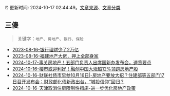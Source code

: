 :alarm_clock: 更新时间: 2024-10-17 02:44:49。[文章来源](/README.md)、[文章分类](/TAGS.md)

## 三傻


> 关键字：`地产`、`房地产`、`银行`、`保险`



- [2023-08-16-银行理财少了2万亿](https://www.aicaijing.com.cn/article/18565) 
- [2023-08-16-福建地产大佬，押上全部身家](https://www.aicaijing.com.cn/article/18567) 
- [2024-10-17-事关房地产！五部门负责人出席国新办发布会，速览要点](https://www.cls.cn/detail/1826819) 
- [2024-10-16-楼市或迎利好！融创中国大涨超12%领跑房地产股](https://www.cls.cn/detail/1826814) 
- [2024-10-16-财联社债市早参10月16日|-房地产要放大招？住建部等五部门17日召开发布会；财政部化债新政出台，“城投信仰”回归？](https://www.cls.cn/detail/1826714) 
- [2024-10-16-天津取消住房限制性措施-进一步优化房地产政策](https://www.cls.cn/detail/1826694) 
